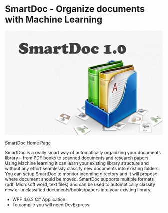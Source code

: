 # SmartDoc - Organize documents with Machine Learning

![SmartDoc](src/SmartDoc/Views/SplashScreen/Splash.png "SmartDoc")

[SmartDoc Home Page](http://smartdoc.wikiled.com/)

SmartDoc is a really smart way of automatically organizing your documents library – from PDF books to scanned documents and research papers.	Using Machine learning it can learn your existing library structure and without any effort seamlessly classify new documents into existing folders. You can setup SmartDoc to monitor incoming directory and it will propose where document should be moved. SmartDoc supports multiple formats (pdf, Microsoft word, text files) and can be used to automatically classify new or unclassified documents/books/papers into your existing library.


* WPF 4.6.2 C# Application. 
* To compile you will need DevExpress


